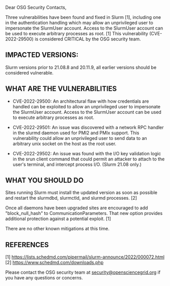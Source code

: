 Dear OSG Security Contacts,

Three vulnerabilities have been found and fixed in Slurm [1], including one in the authentication handling which may allow an unprivileged user to impersonate the SlurmUser account. Access to the SlurmUser account can be used to execute arbitrary processes as root. [1] This vulnerability (CVE-2022-29500) is considered CRITICAL by the OSG security team.

## IMPACTED VERSIONS:
Slurm versions prior to 21.08.8 and 20.11.9, all earlier versions should be considered vulnerable.

## WHAT ARE THE VULNERABILITIES
- CVE-2022-29500: An architectural flaw with how credentials are handled can be exploited to allow an unprivileged user to impersonate the SlurmUser account. Access to the SlurmUser account can be used to execute arbitrary processes as root.

- CVE-2022-29501: An issue was discovered with a network RPC handler in the slurmd daemon used for PMI2 and PMIx support. This vulnerability could allow an unprivileged user to send data to an arbitrary unix socket on the host as the root user.

- CVE-2022-29502: An issue was found with the I/O key validation logic in the srun client command that could permit an attacker to attach to the user's terminal, and intercept process I/O. (Slurm 21.08 only.)

## WHAT YOU SHOULD DO
Sites running Slurm must install the updated version as soon as possible and restart the slurmdbd, slurmctld, and slurmd processes. [2]

Once all daemons have been upgraded sites are encouraged to add "block_null_hash" to CommunicationParameters. That new option provides additional protection against a potential exploit. [1]

There are no other known mitigations at this time.

## REFERENCES
[1] https://lists.schedmd.com/pipermail/slurm-announce/2022/000072.html 
[2] https://www.schedmd.com/downloads.php 

Please contact the OSG security team at security@opensciencegrid.org if you have any questions or concerns.